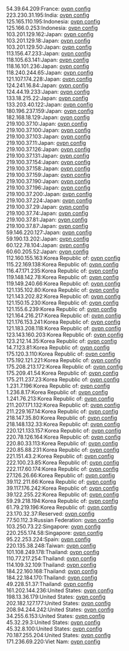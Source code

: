 54.39.64.209:France: [ovpn config](vpn/54_39_64_209.ovpn)  
223.230.31.195:India: [ovpn config](vpn/223_230_31_195.ovpn)  
125.165.110.195:Indonesia: [ovpn config](vpn/125_165_110_195.ovpn)  
125.166.0.253:Indonesia: [ovpn config](vpn/125_166_0_253.ovpn)  
103.201.129.162:Japan: [ovpn config](vpn/103_201_129_162.ovpn)  
103.201.129.18:Japan: [ovpn config](vpn/103_201_129_18.ovpn)  
103.201.129.50:Japan: [ovpn config](vpn/103_201_129_50.ovpn)  
113.156.47.233:Japan: [ovpn config](vpn/113_156_47_233.ovpn)  
118.105.63.141:Japan: [ovpn config](vpn/118_105_63_141.ovpn)  
118.16.101.236:Japan: [ovpn config](vpn/118_16_101_236.ovpn)  
118.240.244.65:Japan: [ovpn config](vpn/118_240_244_65.ovpn)  
121.107.174.228:Japan: [ovpn config](vpn/121_107_174_228.ovpn)  
124.241.16.84:Japan: [ovpn config](vpn/124_241_16_84.ovpn)  
124.44.19.233:Japan: [ovpn config](vpn/124_44_19_233.ovpn)  
133.18.215.22:Japan: [ovpn config](vpn/133_18_215_22.ovpn)  
133.203.40.122:Japan: [ovpn config](vpn/133_203_40_122.ovpn)  
180.196.237.159:Japan: [ovpn config](vpn/180_196_237_159.ovpn)  
182.168.18.129:Japan: [ovpn config](vpn/182_168_18_129.ovpn)  
219.100.37.10:Japan: [ovpn config](vpn/219_100_37_10.ovpn)  
219.100.37.100:Japan: [ovpn config](vpn/219_100_37_100.ovpn)  
219.100.37.103:Japan: [ovpn config](vpn/219_100_37_103.ovpn)  
219.100.37.11:Japan: [ovpn config](vpn/219_100_37_11.ovpn)  
219.100.37.126:Japan: [ovpn config](vpn/219_100_37_126.ovpn)  
219.100.37.131:Japan: [ovpn config](vpn/219_100_37_131.ovpn)  
219.100.37.154:Japan: [ovpn config](vpn/219_100_37_154.ovpn)  
219.100.37.158:Japan: [ovpn config](vpn/219_100_37_158.ovpn)  
219.100.37.159:Japan: [ovpn config](vpn/219_100_37_159.ovpn)  
219.100.37.190:Japan: [ovpn config](vpn/219_100_37_190.ovpn)  
219.100.37.196:Japan: [ovpn config](vpn/219_100_37_196.ovpn)  
219.100.37.200:Japan: [ovpn config](vpn/219_100_37_200.ovpn)  
219.100.37.224:Japan: [ovpn config](vpn/219_100_37_224.ovpn)  
219.100.37.29:Japan: [ovpn config](vpn/219_100_37_29.ovpn)  
219.100.37.74:Japan: [ovpn config](vpn/219_100_37_74.ovpn)  
219.100.37.81:Japan: [ovpn config](vpn/219_100_37_81.ovpn)  
219.100.37.87:Japan: [ovpn config](vpn/219_100_37_87.ovpn)  
59.146.220.127:Japan: [ovpn config](vpn/59_146_220_127.ovpn)  
59.190.13.202:Japan: [ovpn config](vpn/59_190_13_202.ovpn)  
60.122.78.104:Japan: [ovpn config](vpn/60_122_78_104.ovpn)  
60.60.205.52:Japan: [ovpn config](vpn/60_60_205_52.ovpn)  
112.160.155.163:Korea Republic of: [ovpn config](vpn/112_160_155_163.ovpn)  
115.22.169.138:Korea Republic of: [ovpn config](vpn/115_22_169_138.ovpn)  
116.47.171.235:Korea Republic of: [ovpn config](vpn/116_47_171_235.ovpn)  
119.148.142.78:Korea Republic of: [ovpn config](vpn/119_148_142_78.ovpn)  
119.149.240.66:Korea Republic of: [ovpn config](vpn/119_149_240_66.ovpn)  
121.135.102.80:Korea Republic of: [ovpn config](vpn/121_135_102_80.ovpn)  
121.143.202.82:Korea Republic of: [ovpn config](vpn/121_143_202_82.ovpn)  
121.150.15.230:Korea Republic of: [ovpn config](vpn/121_150_15_230.ovpn)  
121.155.6.239:Korea Republic of: [ovpn config](vpn/121_155_6_239.ovpn)  
121.164.216.217:Korea Republic of: [ovpn config](vpn/121_164_216_217.ovpn)  
121.176.153.241:Korea Republic of: [ovpn config](vpn/121_176_153_241.ovpn)  
121.183.208.118:Korea Republic of: [ovpn config](vpn/121_183_208_118.ovpn)  
123.143.160.203:Korea Republic of: [ovpn config](vpn/123_143_160_203.ovpn)  
123.212.14.35:Korea Republic of: [ovpn config](vpn/123_212_14_35.ovpn)  
14.7.123.81:Korea Republic of: [ovpn config](vpn/14_7_123_81.ovpn)  
175.120.3.110:Korea Republic of: [ovpn config](vpn/175_120_3_110.ovpn)  
175.192.121.221:Korea Republic of: [ovpn config](vpn/175_192_121_221.ovpn)  
175.208.213.172:Korea Republic of: [ovpn config](vpn/175_208_213_172.ovpn)  
175.209.41.54:Korea Republic of: [ovpn config](vpn/175_209_41_54.ovpn)  
175.211.237.23:Korea Republic of: [ovpn config](vpn/175_211_237_23.ovpn)  
1.231.7.196:Korea Republic of: [ovpn config](vpn/1_231_7_196.ovpn)  
1.236.8.17:Korea Republic of: [ovpn config](vpn/1_236_8_17.ovpn)  
1.241.76.213:Korea Republic of: [ovpn config](vpn/1_241_76_213.ovpn)  
211.207.171.132:Korea Republic of: [ovpn config](vpn/211_207_171_132.ovpn)  
211.229.167.14:Korea Republic of: [ovpn config](vpn/211_229_167_14.ovpn)  
218.147.35.80:Korea Republic of: [ovpn config](vpn/218_147_35_80.ovpn)  
218.148.132.33:Korea Republic of: [ovpn config](vpn/218_148_132_33.ovpn)  
220.121.133.157:Korea Republic of: [ovpn config](vpn/220_121_133_157.ovpn)  
220.78.126.164:Korea Republic of: [ovpn config](vpn/220_78_126_164.ovpn)  
220.80.33.113:Korea Republic of: [ovpn config](vpn/220_80_33_113.ovpn)  
220.85.88.231:Korea Republic of: [ovpn config](vpn/220_85_88_231.ovpn)  
221.151.43.2:Korea Republic of: [ovpn config](vpn/221_151_43_2.ovpn)  
222.100.23.85:Korea Republic of: [ovpn config](vpn/222_100_23_85.ovpn)  
222.117.60.174:Korea Republic of: [ovpn config](vpn/222_117_60_174.ovpn)  
27.126.26.66:Korea Republic of: [ovpn config](vpn/27_126_26_66.ovpn)  
39.112.211.66:Korea Republic of: [ovpn config](vpn/39_112_211_66.ovpn)  
39.117.176.242:Korea Republic of: [ovpn config](vpn/39_117_176_242.ovpn)  
39.122.255.22:Korea Republic of: [ovpn config](vpn/39_122_255_22.ovpn)  
59.29.218.194:Korea Republic of: [ovpn config](vpn/59_29_218_194.ovpn)  
61.79.219.196:Korea Republic of: [ovpn config](vpn/61_79_219_196.ovpn)  
23.170.32.37:Reserved: [ovpn config](vpn/23_170_32_37.ovpn)  
77.50.112.3:Russian Federation: [ovpn config](vpn/77_50_112_3.ovpn)  
103.250.73.22:Singapore: [ovpn config](vpn/103_250_73_22.ovpn)  
220.255.174.58:Singapore: [ovpn config](vpn/220_255_174_58.ovpn)  
95.22.253.224:Spain: [ovpn config](vpn/95_22_253_224.ovpn)  
220.135.38.248:Taiwan: [ovpn config](vpn/220_135_38_248.ovpn)  
101.108.249.178:Thailand: [ovpn config](vpn/101_108_249_178.ovpn)  
110.77.217.254:Thailand: [ovpn config](vpn/110_77_217_254.ovpn)  
114.109.32.109:Thailand: [ovpn config](vpn/114_109_32_109.ovpn)  
184.22.160.168:Thailand: [ovpn config](vpn/184_22_160_168.ovpn)  
184.22.184.170:Thailand: [ovpn config](vpn/184_22_184_170.ovpn)  
49.228.51.37:Thailand: [ovpn config](vpn/49_228_51_37.ovpn)  
161.202.144.236:United States: [ovpn config](vpn/161_202_144_236.ovpn)  
198.13.36.179:United States: [ovpn config](vpn/198_13_36_179.ovpn)  
202.182.127.177:United States: [ovpn config](vpn/202_182_127_177.ovpn)  
208.94.244.242:United States: [ovpn config](vpn/208_94_244_242.ovpn)  
34.255.6.153:United States: [ovpn config](vpn/34_255_6_153.ovpn)  
45.32.29.3:United States: [ovpn config](vpn/45_32_29_3.ovpn)  
45.32.8.100:United States: [ovpn config](vpn/45_32_8_100.ovpn)  
70.187.255.204:United States: [ovpn config](vpn/70_187_255_204.ovpn)  
171.236.69.220:Viet Nam: [ovpn config](vpn/171_236_69_220.ovpn)  
